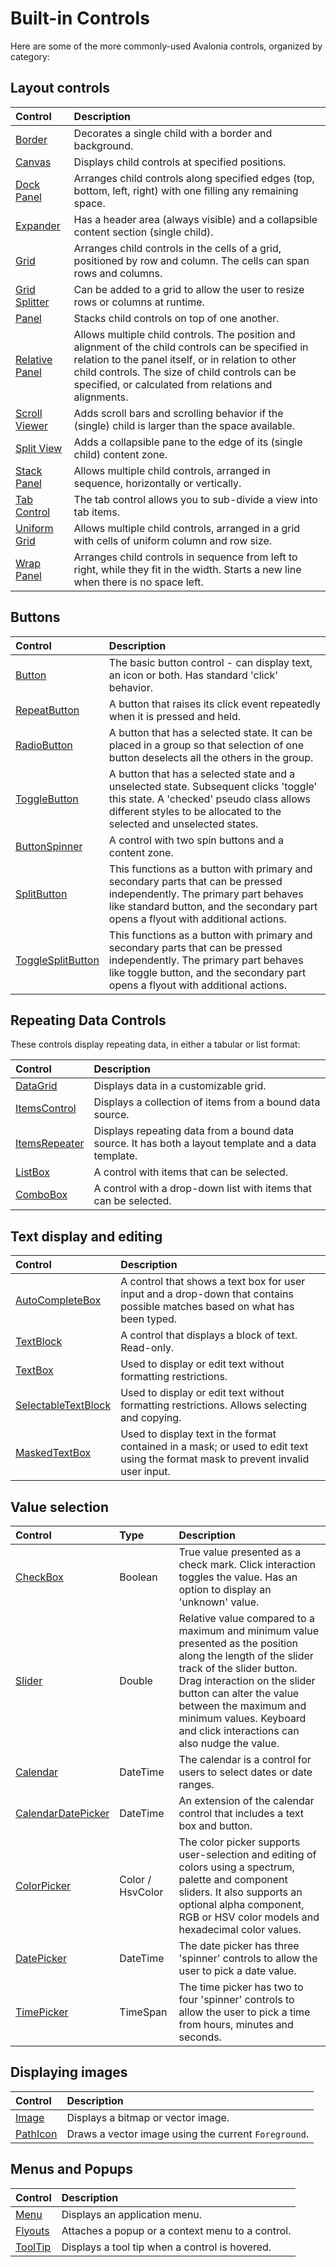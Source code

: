 # Built-in Controls

Here are some of the more commonly-used Avalonia controls, organized by category:

## Layout controls

| Control                                                                        |Description|
|:-------------------------------------------------------------------------------|:----|
| [Border](../../../reference/controls/border.md)             |Decorates a single child with a border and background.|
| [Canvas](../../../reference/controls/canvas.md)                                |Displays child controls at specified positions.|
| [Dock Panel](../../../reference/controls/dockpanel.md)                         |Arranges child controls along specified edges (top, bottom, left, right) with one filling any remaining space.|
| [Expander](../../../reference/controls/expander.md)                            |Has a header area (always visible) and a collapsible content section (single child).|
| [Grid](../../../reference/controls/grid/README.md)                             |Arranges child controls in the cells of a grid, positioned by row and column. The cells can span rows and columns.|
| [Grid Splitter](../../../reference/controls/gridsplitter.md)                   |Can be added to a grid to allow the user to resize rows or columns at runtime.|
| [Panel](../../../reference/controls/panel.md)                                  |Stacks child controls on top of one another.|
| [Relative Panel](../../../reference/controls/relativepanel.md)                 |Allows multiple child controls. The position and alignment of the child controls can be specified in relation to the panel itself, or in relation to other child controls.  The size of child controls can be specified, or calculated from relations and alignments.|
| [Scroll Viewer](../../../reference/controls/scrollviewer.md)                   |Adds scroll bars and scrolling behavior if the (single) child is larger than the space available.|
| [Split View](../../../reference/controls/splitview.md)                         |Adds a collapsible pane to the edge of its (single child) content zone.|
| [Stack Panel](../../../reference/controls/stackpanel.md)                       |Allows multiple child controls, arranged in sequence, horizontally or vertically.|
| [Tab Control](../../../reference/controls/tabcontrol.md)    |The tab control allows you to sub-divide a view into tab items.|
| [Uniform Grid](../../../reference/controls/uniform-grid.md) |Allows multiple child controls, arranged in a grid with cells of uniform column and row size.|
| [Wrap Panel](../../../reference/controls/wrappanel.md)      |Arranges child controls in sequence from left to right, while they fit in the width. Starts a new line when there is no space left.|

## Buttons

|Control|Description|
|:----|:----|
|[Button](../../../reference/controls/buttons/button.md)|The basic button control - can display text, an icon or both. Has standard 'click' behavior.|
|[RepeatButton](../../../reference/controls/buttons/repeatbutton.md)|A button that raises its click event repeatedly when it is pressed and held.|
|[RadioButton](../../../reference/controls/buttons/radiobutton.md)|A button that has a selected state. It can be placed in a group so that selection of one button deselects all the others in the group.|
|[ToggleButton](../../../reference/controls/buttons/togglebutton.md)|A button that has a selected state and a unselected state. Subsequent clicks 'toggle' this state. A 'checked' pseudo class allows different styles to be allocated to the selected  and unselected states.|
|[ButtonSpinner](../../../reference/controls/buttons/buttonspinner.md)|A control with two spin buttons and a content zone.|
|[SplitButton](../../../reference/controls/buttons/splitbutton.md)|This functions as a button with primary and secondary parts that can be pressed independently. The primary part behaves like standard button, and the secondary part opens a flyout with additional actions.|
|[ToggleSplitButton](../../../reference/controls/buttons/togglesplitbutton.md)|This functions as a button with primary and secondary parts that can be pressed independently. The primary part behaves like toggle button, and the secondary part opens a flyout with additional actions.|

## Repeating Data Controls

These controls display repeating data, in either a tabular or list format:

|Control|Description|
|:----|:----|
|[DataGrid](../../../reference/controls/datagrid)|Displays data in a customizable grid.|
|[ItemsControl](../../../reference/controls/itemscontrol.md)|Displays a collection of items from a bound data source.|
|[ItemsRepeater](../../../reference/controls/itemsrepeater.md)|Displays repeating data from a bound data source. It has both a layout template and a data template.|
|[ListBox](../../../reference/controls/listbox.md)|A control with items that can be selected.|
|[ComboBox](../../../reference/controls/combobox.md)|A control with a drop-down list with items that can be selected.|

## Text display and editing

|Control|Description|
|:----|:----|
|[AutoCompleteBox](../../../reference/controls/autocompletebox.md)|A control that shows a text box for user input and a drop-down that contains possible matches based on what has been typed.|
|[TextBlock](../../../reference/controls/textblock.md)|A control that displays a block of text. Read-only.|
|[TextBox](../../../reference/controls/textbox.md)|Used to display or edit text without formatting restrictions.|
|[SelectableTextBlock](../../../reference/controls/selectable-textblock.md)|Used to display or edit text without formatting restrictions. Allows selecting and copying.|
|[MaskedTextBox](../../../reference/controls/maskedtextbox.md)|Used to display text in the format contained in a mask; or used to edit text using the format mask to prevent invalid user input.|

## Value selection

|Control|Type|Description|
|:----|:----|:----|
|[CheckBox](../../../reference/controls/checkbox.md)|Boolean|True value presented as a check mark. Click interaction toggles the value. Has an option to display an 'unknown' value.|
|[Slider](../../../reference/controls/slider.md)|Double|Relative value compared to a maximum and minimum value presented as the position along the length of the slider track of the slider button. Drag interaction on the slider button can alter the value between the maximum and minimum values. Keyboard and click interactions can also nudge the value.|
|[Calendar](../../../reference/controls/calendar)|DateTime|The calendar is a control for users to select dates or date ranges.|
|[CalendarDatePicker](../../../reference/controls/calendar/calendar-date-picker.md)|DateTime|An extension of the calendar control that includes a text box and button.|
|[ColorPicker](../../../reference/controls/colorpicker)|Color / HsvColor|The color picker supports user-selection and editing of colors using a spectrum, palette and component sliders. It also supports an optional alpha component, RGB or HSV color models and hexadecimal color values.|
|[DatePicker](../../../reference/controls/datepicker.md)|DateTime|The date picker has three 'spinner' controls to allow the user to pick a date value.|
|[TimePicker](../../../reference/controls/timepicker.md)|TimeSpan|The time picker has two to four 'spinner' controls to allow the user to pick a time from hours, minutes and seconds.|

## Displaying images

|Control|Description|
|:----|:----|
|[Image](../../../reference/controls/image.md)|Displays a bitmap or vector image.|
|[PathIcon](../../../reference/controls/path-icon.md)|Draws a vector image using the current `Foreground`.|

## Menus and Popups

|Control|Description|
|:----|:----|
|[Menu](../../../reference/controls/menu.md)|Displays an application menu.|
|[Flyouts](../../../reference/controls/flyouts.md)|Attaches a popup or a context menu to a control.|
|[ToolTip](../../../reference/controls/tooltip.md)|Displays a tool tip when a control is hovered.|